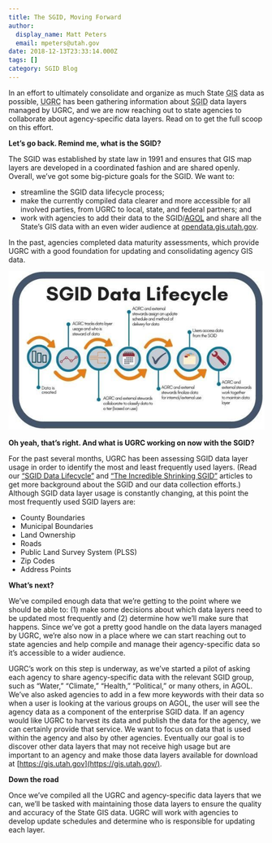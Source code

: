 ```yaml
---
title: The SGID, Moving Forward
author:
  display_name: Matt Peters
  email: mpeters@utah.gov
date: 2018-12-13T23:33:14.000Z
tags: []
category: SGID Blog
---
```


In an effort to ultimately consolidate and organize as much State <abbr title="geographic information system">GIS</abbr> data as possible, <abbr title="Utah Geospatial Resource Center">UGRC</abbr> has been gathering information about <abbr title="State Geographic Information Database">SGID</abbr> data layers managed by UGRC, and we are now reaching out to state agencies to collaborate about agency-specific data layers. Read on to get the full scoop on this effort.

**Let’s go back. Remind me, what is the SGID?**

The SGID was established by state law in 1991 and ensures that GIS map layers are developed in a coordinated fashion and are shared openly. Overall, we’ve got some big-picture goals for the SGID. We want to:

- streamline the SGID data lifecycle process;
- make the currently compiled data clearer and more accessible for all involved parties, from UGRC to local, state, and federal partners; and
- work with agencies to add their data to the SGID/[<abbr title="ArcGIS Online">AGOL</abbr>](https://utah.maps.arcgis.com/home/index.html) and share all the State’s GIS data with an even wider audience at [opendata.gis.utah.gov](https://opendata.gis.utah.gov/).

In the past, agencies completed data maturity assessments, which provide UGRC with a good foundation for updating and consolidating agency GIS data.

![SGID Data Lifecycle photo](../../images/pillar-blog/2018-12-13-the-sgid-moving-forward/sgid_lifecycle.jpg)

**Oh yeah, that’s right. And what is UGRC working on now with the SGID?**

For the past several months, UGRC has been assessing SGID data layer usage in order to identify the most and least frequently used layers. (Read our [“SGID Data Lifecycle”](/blog/2018-02-05-sgid-data-lifecycle) and [“The Incredible Shrinking SGID”](/blog/2018-09-10-the-incredible-shrinking-sgid) articles to get more background about the SGID and our data collection efforts.) Although SGID data layer usage is constantly changing, at this point the most frequently used SGID layers are:

- County Boundaries
- Municipal Boundaries
- Land Ownership
- Roads
- Public Land Survey System (PLSS)
- Zip Codes
- Address Points

**What’s next?**

We’ve compiled enough data that we’re getting to the point where we should be able to: (1) make some decisions about which data layers need to be updated most frequently and (2) determine how we’ll make sure that happens. Since we’ve got a pretty good handle on the data layers managed by UGRC, we’re also now in a place where we can start reaching out to state agencies and help compile and manage their agency-specific data so it’s accessible to a wider audience.

UGRC’s work on this step is underway, as we’ve started a pilot of asking each agency to share agency-specific data with the relevant SGID group, such as “Water,” “Climate,” “Health,” “Political,” or many others, in AGOL. We’ve also asked agencies to add in a few more keywords with their data so when a user is looking at the various groups on AGOL, the user will see the agency data as a component of the enterprise SGID data. If an agency would like UGRC to harvest its data and publish the data for the agency, we can certainly provide that service. We want to focus on data that is used within the agency and also by other agencies. Eventually our goal is to discover other data layers that may not receive high usage but are important to an agency and make those data layers available for download at [https://gis.utah.gov](https://gis.utah.gov/).

**Down the road**

Once we’ve compiled all the UGRC and agency-specific data layers that we can, we’ll be tasked with maintaining those data layers to ensure the quality and accuracy of the State GIS data. UGRC will work with agencies to develop update schedules and determine who is responsible for updating each layer.
